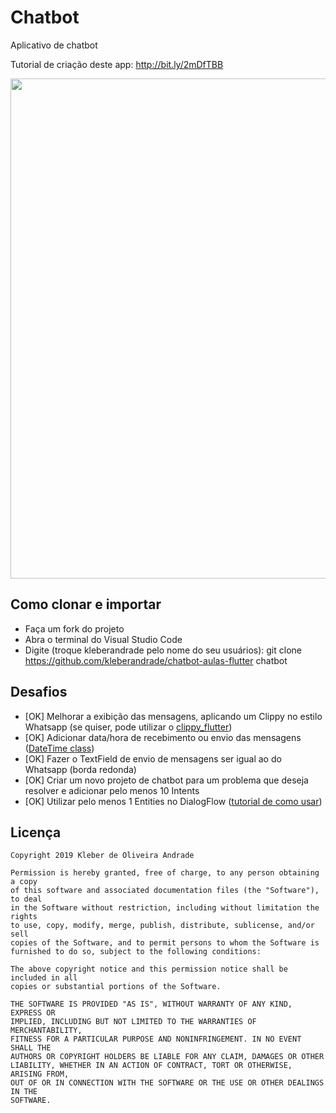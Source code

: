 # Chatbot

Aplicativo de chatbot

Tutorial de criação deste app: http://bit.ly/2mDfTBB

<p align="center">
    <img src="https://miro.medium.com/max/1440/1*2JCTeW4Use_q4OmA1gnC1w.png" width="800"/>
</p>

## Como clonar e importar

-   Faça um fork do projeto
-   Abra o terminal do Visual Studio Code
-   Digite (troque kleberandrade pelo nome do seu usuários): git clone https://github.com/kleberandrade/chatbot-aulas-flutter chatbot

## Desafios

- [OK] Melhorar a exibição das mensagens, aplicando um Clippy no estilo Whatsapp (se quiser, pode utilizar o [clippy_flutter](https://pub.dev/packages/clippy_flutter))
- [OK] Adicionar data/hora de recebimento ou envio das mensagens ([DateTime class](https://api.flutter.dev/flutter/dart-core/DateTime-class.html))
- [OK] Fazer o TextField de envio de mensagens ser igual ao do Whatsapp (borda redonda)
- [OK] Criar um novo projeto de chatbot para um problema que deseja resolver e adicionar pelo menos 10 Intents
- [OK] Utilizar pelo menos 1 Entities no DialogFlow ([tutorial de como usar](https://www.youtube.com/watch?v=3ePcMGW5cjo))

## Licença

    Copyright 2019 Kleber de Oliveira Andrade
    
    Permission is hereby granted, free of charge, to any person obtaining a copy
    of this software and associated documentation files (the "Software"), to deal
    in the Software without restriction, including without limitation the rights
    to use, copy, modify, merge, publish, distribute, sublicense, and/or sell
    copies of the Software, and to permit persons to whom the Software is
    furnished to do so, subject to the following conditions:
    
    The above copyright notice and this permission notice shall be included in all
    copies or substantial portions of the Software.
    
    THE SOFTWARE IS PROVIDED "AS IS", WITHOUT WARRANTY OF ANY KIND, EXPRESS OR
    IMPLIED, INCLUDING BUT NOT LIMITED TO THE WARRANTIES OF MERCHANTABILITY,
    FITNESS FOR A PARTICULAR PURPOSE AND NONINFRINGEMENT. IN NO EVENT SHALL THE
    AUTHORS OR COPYRIGHT HOLDERS BE LIABLE FOR ANY CLAIM, DAMAGES OR OTHER
    LIABILITY, WHETHER IN AN ACTION OF CONTRACT, TORT OR OTHERWISE, ARISING FROM,
    OUT OF OR IN CONNECTION WITH THE SOFTWARE OR THE USE OR OTHER DEALINGS IN THE
    SOFTWARE.
